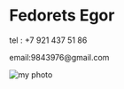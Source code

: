 <h1>Fedorets Egor</h1>
<p>tel : +7 921 437 51 86 </p>
<p>email:9843976@gmail.com </p>
<div style = "width: 200px;" >
<img src = "https://scontent-arn2-1.xx.fbcdn.net/v/t1.0-9/17362563_1270896576359295_4329351148304548074_n.jpg?_nc_cat=109&_nc_sid=174925&_nc_ohc=o2Br1OgNYDIAX9teo0b&_nc_ht=scontent-arn2-1.xx&oh=8ab775ee413b9ad10123acee37e84a7f&oe=5F873CA9" alt = "my photo">
</div>